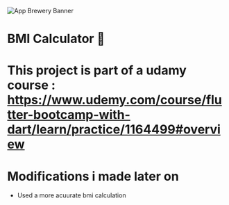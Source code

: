 ![App Brewery Banner](https://github.com/londonappbrewery/Images/blob/master/AppBreweryBanner.png)


# BMI Calculator 💪

# This project is part  of a udamy course  : https://www.udemy.com/course/flutter-bootcamp-with-dart/learn/practice/1164499#overview


# Modifications i made later on 

- Used a more  acuurate bmi calculation
